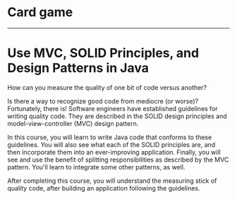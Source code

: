 # Card game

---

# Use MVC, SOLID Principles, and Design Patterns in Java

How can you measure the quality of one bit of code versus another?

Is there a way to recognize good code from mediocre (or worse)? Fortunately, there is! Software engineers have established guidelines for writing quality code. They are described in the SOLID design principles and model-view-controller (MVC) design pattern.

In this course, you will learn to write Java code that conforms to these guidelines. You will also see what each of the SOLID principles are, and then incorporate them into an ever-improving application. Finally, you will see and use the benefit of splitting responsibilities as described by the MVC pattern. You'll learn to integrate some other patterns, as well.

After completing this course, you will understand the measuring stick of quality code, after building an application following the guidelines.
